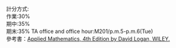 計分方式:  
  作業:30%  
  期中:35%  
  期末:35%
TA office and office hour:M201/p.m.5-p.m.6(Tue)  
參考書：[Applied Mathematics, 4th Edition by David Logan, WILEY.](https://eduguidehome.files.wordpress.com/2019/03/applied-mathematics-by-david-logan-4th-edition.pdf)
